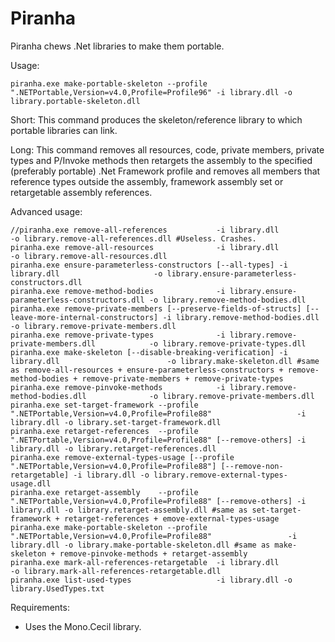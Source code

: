 Piranha
=======

Piranha chews .Net libraries to make them portable.

Usage:

	piranha.exe make-portable-skeleton --profile ".NETPortable,Version=v4.0,Profile=Profile96" -i library.dll -o library.portable-skeleton.dll

Short: This command produces the skeleton/reference library to which portable libraries can link.

Long: This command removes all resources, code, private members, private types and P/Invoke methods then retargets the assembly to the specified (preferably portable) .Net Framework profile and removes all members that reference types outside the assembly, framework assembly set or retargetable assembly references.


Advanced usage:

    //piranha.exe remove-all-references           -i library.dll                                   -o library.remove-all-references.dll #Useless. Crashes.
    piranha.exe remove-all-resources              -i library.dll                                   -o library.remove-all-resources.dll
    piranha.exe ensure-parameterless-constructors [--all-types] -i library.dll                     -o library.ensure-parameterless-constructors.dll
    piranha.exe remove-method-bodies              -i library.ensure-parameterless-constructors.dll -o library.remove-method-bodies.dll
    piranha.exe remove-private-members [--preserve-fields-of-structs] [--leave-more-internal-constructors] -i library.remove-method-bodies.dll -o library.remove-private-members.dll
    piranha.exe remove-private-types              -i library.remove-private-members.dll            -o library.remove-private-types.dll
    piranha.exe make-skeleton [--disable-breaking-verification] -i library.dll                        -o library.make-skeleton.dll #same as remove-all-resources + ensure-parameterless-constructors + remove-method-bodies + remove-private-members + remove-private-types
    piranha.exe remove-pinvoke-methods            -i library.remove-method-bodies.dll              -o library.remove-private-members.dll
    piranha.exe set-target-framework --profile ".NETPortable,Version=v4.0,Profile=Profile88"                   -i library.dll -o library.set-target-framework.dll
    piranha.exe retarget-references  --profile ".NETPortable,Version=v4.0,Profile=Profile88" [--remove-others] -i library.dll -o library.retarget-references.dll
    piranha.exe remove-external-types-usage [--profile ".NETPortable,Version=v4.0,Profile=Profile88"] [--remove-non-retargetable] -i library.dll -o library.remove-external-types-usage.dll
    piranha.exe retarget-assembly    --profile ".NETPortable,Version=v4.0,Profile=Profile88" [--remove-others] -i library.dll -o library.retarget-assembly.dll #same as set-target-framework + retarget-references + emove-external-types-usage
    piranha.exe make-portable-skeleton --profile ".NETPortable,Version=v4.0,Profile=Profile88"                 -i library.dll -o library.make-portable-skeleton.dll #same as make-skeleton + remove-pinvoke-methods + retarget-assembly
    piranha.exe mark-all-references-retargetable  -i library.dll                                   -o library.mark-all-references-retargetable.dll
    piranha.exe list-used-types                   -i library.dll -o library.UsedTypes.txt

Requirements:

 * Uses the Mono.Cecil library.
